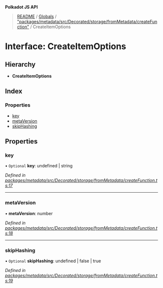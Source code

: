 **Polkadot JS API**

> [README](../README.md) / [Globals](../globals.md) / ["packages/metadata/src/Decorated/storage/fromMetadata/createFunction"](../modules/_packages_metadata_src_decorated_storage_frommetadata_createfunction_.md) / CreateItemOptions

# Interface: CreateItemOptions

## Hierarchy

* **CreateItemOptions**

## Index

### Properties

* [key](_packages_metadata_src_decorated_storage_frommetadata_createfunction_.createitemoptions.md#key)
* [metaVersion](_packages_metadata_src_decorated_storage_frommetadata_createfunction_.createitemoptions.md#metaversion)
* [skipHashing](_packages_metadata_src_decorated_storage_frommetadata_createfunction_.createitemoptions.md#skiphashing)

## Properties

### key

• `Optional` **key**: undefined \| string

*Defined in [packages/metadata/src/Decorated/storage/fromMetadata/createFunction.ts:17](https://github.com/polkadot-js/api/blob/5ce3524cc/packages/metadata/src/Decorated/storage/fromMetadata/createFunction.ts#L17)*

___

### metaVersion

•  **metaVersion**: number

*Defined in [packages/metadata/src/Decorated/storage/fromMetadata/createFunction.ts:18](https://github.com/polkadot-js/api/blob/5ce3524cc/packages/metadata/src/Decorated/storage/fromMetadata/createFunction.ts#L18)*

___

### skipHashing

• `Optional` **skipHashing**: undefined \| false \| true

*Defined in [packages/metadata/src/Decorated/storage/fromMetadata/createFunction.ts:19](https://github.com/polkadot-js/api/blob/5ce3524cc/packages/metadata/src/Decorated/storage/fromMetadata/createFunction.ts#L19)*
